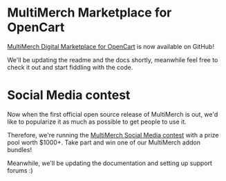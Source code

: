 MultiMerch Marketplace for OpenCart
==========

[MultiMerch Digital Marketplace for OpenCart](http://multimerch.com/) is now available on GitHub!

We'll be updating the readme and the docs shortly, meanwhile feel free to check it out and start fiddling with the code.

Social Media contest
==========

Now when the first official open source release of MultiMerch is out, we'd like to popularize it as much as possible to get people to use it.

Therefore, we're running the [MultiMerch Social Media contest](http://multimerch.com/blog/multimerch-6-core-free-social-contest/) with a prize pool worth $1000+. Take part and win one of our MultiMerch addon bundles!

Meanwhile, we'll be updating the documentation and setting up support forums :)
